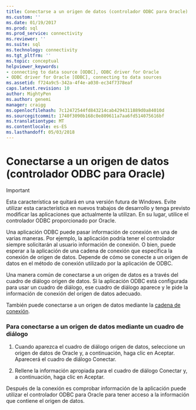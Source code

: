 ```yaml
---
title: Conectarse a un origen de datos (controlador ODBC para Oracle) | Documentos de Microsoft
ms.custom: ''
ms.date: 01/19/2017
ms.prod: sql
ms.prod_service: connectivity
ms.reviewer: ''
ms.suite: sql
ms.technology: connectivity
ms.tgt_pltfrm: ''
ms.topic: conceptual
helpviewer_keywords:
- connecting to data source [ODBC], ODBC driver for Oracle
- ODBC driver for Oracle [ODBC], connecting to data sources
ms.assetid: f724a9c5-342a-4f4e-a030-ec34f7378eaf
caps.latest.revision: 10
author: MightyPen
ms.author: genemi
manager: craigg
ms.openlocfilehash: 7c12472544fd843214cab4294311889d0a84010d
ms.sourcegitcommit: 1740f3090b168c0e809611a7aa6fd514075616bf
ms.translationtype: MT
ms.contentlocale: es-ES
ms.lasthandoff: 05/03/2018
---
```

# <a name="connecting-to-a-data-source-odbc-driver-for-oracle"></a>Conectarse a un origen de datos (controlador ODBC para Oracle)
> [!IMPORTANT]  
>  Esta característica se quitará en una versión futura de Windows. Evite utilizar esta característica en nuevos trabajos de desarrollo y tenga previsto modificar las aplicaciones que actualmente la utilizan. En su lugar, utilice el controlador ODBC proporcionado por Oracle.  
  
 Una aplicación ODBC puede pasar información de conexión en una de varias maneras. Por ejemplo, la aplicación podría tener el controlador siempre solicitarán al usuario información de conexión. O bien, puede esperar a la aplicación de una cadena de conexión que especifica la conexión de origen de datos. Depende de cómo se conecte a un origen de datos en el método de conexión utilizado por la aplicación de ODBC.  
  
 Una manera común de conectarse a un origen de datos es a través del cuadro de diálogo origen de datos. Si la aplicación ODBC está configurada para usar un cuadro de diálogo, ese cuadro de diálogo aparece y le pide la información de conexión del origen de datos adecuado.  
  
 También puede conectarse a un origen de datos mediante la [cadena de conexión](../../odbc/microsoft/connection-string-format-and-attributes.md).  
  
### <a name="to-connect-to-a-data-source-using-a-dialog-box"></a>Para conectarse a un origen de datos mediante un cuadro de diálogo  
  
1.  Cuando aparezca el cuadro de diálogo origen de datos, seleccione un origen de datos de Oracle y, a continuación, haga clic en Aceptar. Aparecerá el cuadro de diálogo Conectar.  
  
2.  Rellene la información apropiada para el cuadro de diálogo Conectar y, a continuación, haga clic en Aceptar.  
  
 Después de la conexión es comprobar información de la aplicación puede utilizar el controlador ODBC para Oracle para tener acceso a la información que contiene el origen de datos.
